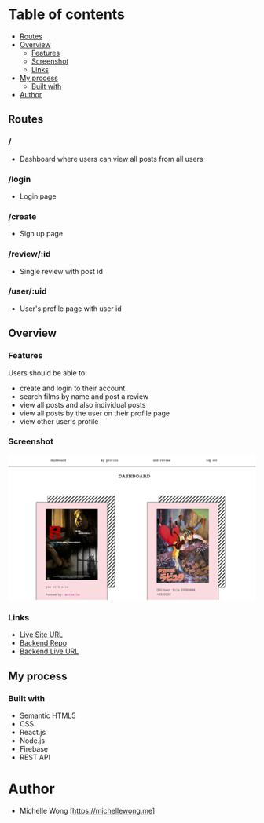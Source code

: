# Table of contents

- [Routes](#routes)
- [Overview](#overview)
  - [Features](#features)
  - [Screenshot](#screenshot)
  - [Links](#links)
- [My process](#my-process)
  - [Built with](#built-with)
- [Author](#author)

## Routes

### /

- Dashboard where users can view all posts from all users

### /login

- Login page

### /create

- Sign up page

### /review/:id

- Single review with post id

### /user/:uid

- User's profile page with user id

## Overview

### Features

Users should be able to:

- create and login to their account
- search films by name and post a review
- view all posts and also individual posts
- view all posts by the user on their profile page
- view other user's profile

### Screenshot

![](public/film-preview.png)

### Links

- [Live Site URL](https://thirsty-archimedes-6936ce.netlify.app/)
- [Backend Repo](https://github.com/mw3981/Film-Review-App-Backend)
- [Backend Live URL](https://young-retreat-88062.herokuapp.com)

## My process

### Built with

- Semantic HTML5
- CSS
- React.js
- Node.js
- Firebase
- REST API

# Author

- Michelle Wong [https://michellewong.me]
